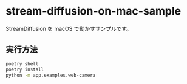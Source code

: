 # stream-diffusion-on-mac-sample

StreamDiffusion を macOS で動かすサンプルです。

## 実行方法

```sh
poetry shell
poetry install
python -m app.examples.web-camera
```
